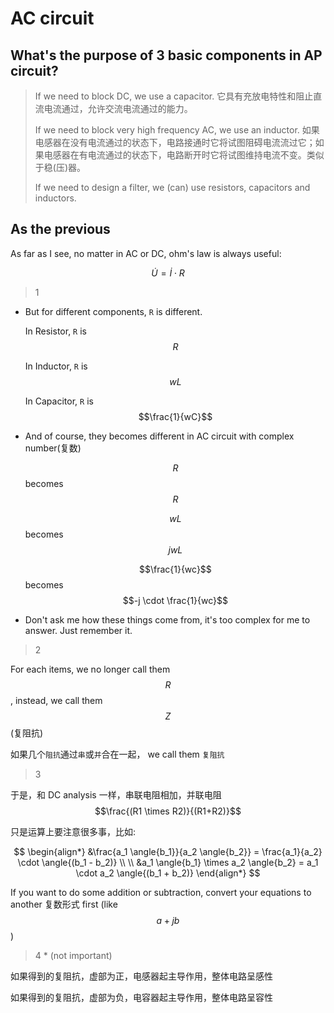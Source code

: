 # AC circuit

## What's the purpose of 3 basic components in AP circuit?

> If we need to block DC, we use a capacitor. 它具有充放电特性和阻止直流电流通过，允许交流电流通过的能力。
>
> If we need to block very high frequency AC, we use an inductor. 如果电感器在没有电流通过的状态下，电路接通时它将试图阻碍电流流过它；如果电感器在有电流通过的状态下，电路断开时它将试图维持电流不变。类似于稳\(压\)器。
>
> If we need to design a filter, we \(can\) use resistors, capacitors and inductors.

## As the previous

As far as I see, no matter in AC or DC, ohm's law is always useful:

$$
\dot U = \dot I \cdot R
$$

> 1

* But for different components, `R` is different.

  In Resistor, `R` is $$R$$

  In Inductor, `R` is $$wL$$

  In Capacitor, `R` is $$\frac{1}{wC}$$

* And of course, they becomes different in AC circuit with complex number\(复数\)

  $$R$$ becomes $$R$$

  $$wL$$ becomes $$jwL$$

  $$\frac{1}{wc}$$ becomes $$-j \cdot \frac{1}{wc}$$

* Don't ask me how these things come from, it's too complex for me to answer. Just remember it.

> 2

For each items, we no longer call them $$R$$, instead, we call them $$Z$$ \(复阻抗\)

如果几个`阻抗`通过`串`或`并`合在一起， we call them `复阻抗`

> 3

于是，和 DC analysis 一样，串联电阻相加，并联电阻$$\frac{(R1 \times R2)}{(R1+R2)}$$

只是运算上要注意很多事，比如:

$$
\begin{align*}
&\frac{a_1 \angle{b_1}}{a_2 \angle{b_2}} = \frac{a_1}{a_2} \cdot \angle{(b_1 - b_2)}
\\ \\
&a_1 \angle{b_1} \times a_2 \angle{b_2} = a_1 \cdot a_2 \angle{(b_1 + b_2)}
\end{align*}
$$

If you want to do some addition or subtraction, convert your equations to another 复数形式 first \(like $$a + jb$$\)

> 4 \* \(not important\)

如果得到的复阻抗，虚部为正，电感器起主导作用，整体电路呈感性

如果得到的复阻抗，虚部为负，电容器起主导作用，整体电路呈容性

